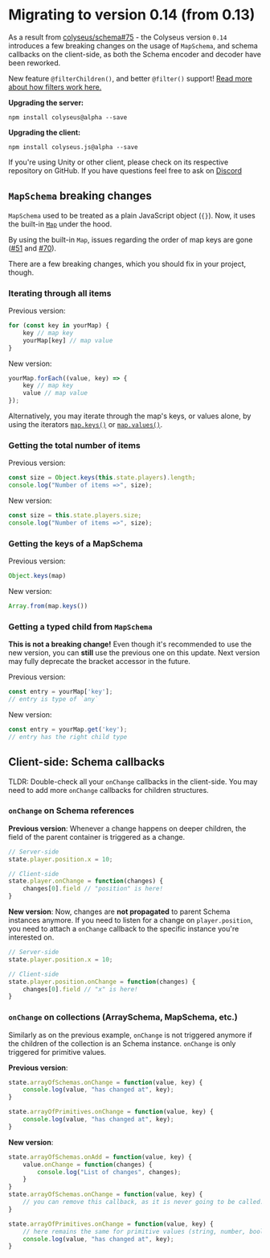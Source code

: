 # Migrating to version 0.14 (from 0.13)

As a result from [colyseus/schema#75](https://github.com/colyseus/schema/issues/75) - the Colyseus version `0.14` introduces a few breaking changes on the usage of `MapSchema`, and schema callbacks on the client-side, as both the Schema encoder and decoder have been reworked.

New feature `@filterChildren()`, and better `@filter()` support! [Read more about how filters work here.](/state/schema/#data-filters-filter-filterchildren)

**Upgrading the server:**

```
npm install colyseus@alpha --save
```

**Upgrading the client:**

```
npm install colyseus.js@alpha --save
```

If you're using Unity or other client, please check on its respective repository on GitHub. If you have questions feel free to ask on [Discord](https://discord.gg/RY8rRS7)

## `MapSchema` breaking changes

`MapSchema` used to be treated as a plain JavaScript object (`{}`). Now, it uses the built-in [`Map`](https://developer.mozilla.org/en-US/docs/Web/JavaScript/Reference/Global_Objects/Map) under the hood. 

By using the built-in `Map`, issues regarding the order of map keys are gone ([#51](https://github.com/colyseus/schema/pull/51) and [#70](https://github.com/colyseus/schema/pull/70)).

There are a few breaking changes, which you should fix in your project, though.

### Iterating through all items

Previous version:

```typescript
for (const key in yourMap) {
    key // map key
    yourMap[key] // map value
}
```

New version:

```typescript
yourMap.forEach((value, key) => {
    key // map key
    value // map value
});
```

Alternatively, you may iterate through the map's keys, or values alone, by using the iterators [`map.keys()`](https://developer.mozilla.org/en-US/docs/Web/JavaScript/Reference/Global_Objects/Map/keys) or [`map.values()`](https://developer.mozilla.org/en-US/docs/Web/JavaScript/Reference/Global_Objects/Map/values).

### Getting the total number of items

Previous version:

```typescript
const size = Object.keys(this.state.players).length;
console.log("Number of items =>", size);
```

New version:

```typescript
const size = this.state.players.size;
console.log("Number of items =>", size);
```

### Getting the keys of a MapSchema

Previous version:

```typescript
Object.keys(map)
```

New version:

```typescript
Array.from(map.keys())
```

### Getting a typed child from `MapSchema`

**This is not a breaking change!** Even though it's recommended to use the new version, you can **still** use the previous one on this update. Next version may fully deprecate the bracket accessor in the future.

Previous version:

```typescript
const entry = yourMap['key'];
// entry is type of `any`
```

New version:

```typescript
const entry = yourMap.get('key');
// entry has the right child type
```


## Client-side: Schema callbacks

TLDR: Double-check all your `onChange` callbacks in the client-side. You may need to add more `onChange` callbacks for children structures.

### `onChange` on Schema references

**Previous version**: Whenever a change happens on deeper children, the field of the parent container is triggered as a change.

```typescript
// Server-side
state.player.position.x = 10;

// Client-side
state.player.onChange = function(changes) {
    changes[0].field // "position" is here!
}
```

**New version**: Now, changes are **not propagated** to parent Schema instances anymore. If you need to listen for a change on `player.position`, you need to attach a `onChange` callback to the specific instance you're interested on.

```typescript
// Server-side
state.player.position.x = 10;

// Client-side
state.player.position.onChange = function(changes) {
    changes[0].field // "x" is here!
}
```

### `onChange` on collections (ArraySchema, MapSchema, etc.)

Similarly as on the previous example, `onChange` is not triggered anymore if the children of the collection is an Schema instance. `onChange` is only triggered for primitive values.

**Previous version**: 

```typescript
state.arrayOfSchemas.onChange = function(value, key) {
    console.log(value, "has changed at", key);
}

state.arrayOfPrimitives.onChange = function(value, key) {
    console.log(value, "has changed at", key);
}
```

**New version**:

```typescript
state.arrayOfSchemas.onAdd = function(value, key) {
    value.onChange = function(changes) {
        console.log("List of changes", changes);
    }
}
state.arrayOfSchemas.onChange = function(value, key) {
    // you can remove this callback, as it is never going to be called.
}

state.arrayOfPrimitives.onChange = function(value, key) {
    // here remains the same for primitive values (string, number, boolean)
    console.log(value, "has changed at", key);
}
```

